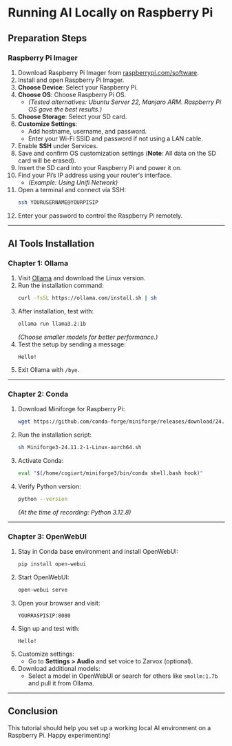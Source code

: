 # Running AI Locally on Raspberry Pi

## Preparation Steps

### Raspberry Pi Imager
1. Download Raspberry Pi Imager from [raspberrypi.com/software](https://www.raspberrypi.com/software/).
2. Install and open Raspberry Pi Imager.
3. **Choose Device**: Select your Raspberry Pi.
4. **Choose OS**: Choose Raspberry Pi OS.
   - *(Tested alternatives: Ubuntu Server 22, Manjaro ARM. Raspberry Pi OS gave the best results.)*
5. **Choose Storage**: Select your SD card.
6. **Customize Settings**:
   - Add hostname, username, and password.
   - Enter your Wi-Fi SSID and password if not using a LAN cable.
7. Enable **SSH** under Services.
8. Save and confirm OS customization settings (**Note**: All data on the SD card will be erased).
9. Insert the SD card into your Raspberry Pi and power it on.
10. Find your Pi’s IP address using your router's interface.
    - *(Example: Using Unifi Network)*
11. Open a terminal and connect via SSH:
    ```bash
    ssh YOURUSERNAME@YOURPISIP
    ```
12. Enter your password to control the Raspberry Pi remotely.

---

## AI Tools Installation

### Chapter 1: Ollama
1. Visit [Ollama](https://ollama.com) and download the Linux version.
2. Run the installation command:
    ```bash
    curl -fsSL https://ollama.com/install.sh | sh
    ```
3. After installation, test with:
    ```bash
    ollama run llama3.2:1b
    ```
   *(Choose smaller models for better performance.)*
4. Test the setup by sending a message:
    ```
    Hello!
    ```
5. Exit Ollama with `/bye`.

---

### Chapter 2: Conda
1. Download Miniforge for Raspberry Pi:
    ```bash
    wget https://github.com/conda-forge/miniforge/releases/download/24.11.2-1/Miniforge3-24.11.2-1-Linux-aarch64.sh
    ```
2. Run the installation script:
    ```bash
    sh Miniforge3-24.11.2-1-Linux-aarch64.sh
    ```
3. Activate Conda:
    ```bash
    eval "$(/home/cogiart/miniforge3/bin/conda shell.bash hook)"
    ```
4. Verify Python version:
    ```bash
    python --version
    ```
    *(At the time of recording: Python 3.12.8)*

---

### Chapter 3: OpenWebUI
1. Stay in Conda base environment and install OpenWebUI:
    ```bash
    pip install open-webui
    ```
2. Start OpenWebUI:
    ```bash
    open-webui serve
    ```
3. Open your browser and visit:
    ```
    YOURRASPISIP:8080
    ```
4. Sign up and test with:
    ```
    Hello!
    ```
5. Customize settings:
   - Go to **Settings > Audio** and set voice to Zarvox (optional).
6. Download additional models:
   - Select a model in OpenWebUI or search for others like `smollm:1.7b` and pull it from Ollama.

---

## Conclusion
This tutorial should help you set up a working local AI environment on a Raspberry Pi. Happy experimenting!
